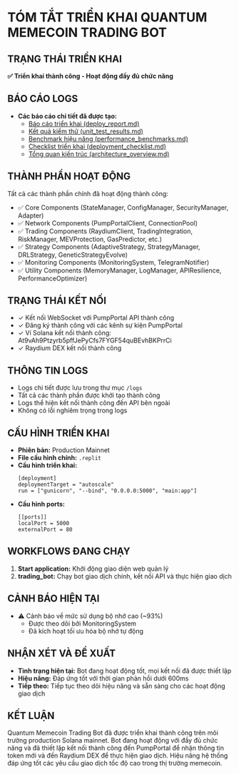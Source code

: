 # TÓM TẮT TRIỂN KHAI QUANTUM MEMECOIN TRADING BOT

## TRẠNG THÁI TRIỂN KHAI
**✅ Triển khai thành công - Hoạt động đầy đủ chức năng**

## BÁO CÁO LOGS
- **Các báo cáo chi tiết đã được tạo:**
  - [Báo cáo triển khai (deploy_report.md)](./deploy_report.md)
  - [Kết quả kiểm thử (unit_test_results.md)](./unit_test_results.md)
  - [Benchmark hiệu năng (performance_benchmarks.md)](./performance_benchmarks.md)
  - [Checklist triển khai (deployment_checklist.md)](./deployment_checklist.md)
  - [Tổng quan kiến trúc (architecture_overview.md)](./architecture_overview.md)

## THÀNH PHẦN HOẠT ĐỘNG
Tất cả các thành phần chính đã hoạt động thành công:
- ✅ Core Components (StateManager, ConfigManager, SecurityManager, Adapter)
- ✅ Network Components (PumpPortalClient, ConnectionPool)
- ✅ Trading Components (RaydiumClient, TradingIntegration, RiskManager, MEVProtection, GasPredictor, etc.)
- ✅ Strategy Components (AdaptiveStrategy, StrategyManager, DRLStrategy, GeneticStrategyEvolve)
- ✅ Monitoring Components (MonitoringSystem, TelegramNotifier)
- ✅ Utility Components (MemoryManager, LogManager, APIResilience, PerformanceOptimizer)

## TRẠNG THÁI KẾT NỐI
- ✓ Kết nối WebSocket với PumpPortal API thành công
- ✓ Đăng ký thành công với các kênh sự kiện PumpPortal
- ✓ Ví Solana kết nối thành công: At9vAh9Ptzyrb5pffJePyCfs7FYGF54quBEvhBKPrrCi
- ✓ Raydium DEX kết nối thành công

## THÔNG TIN LOGS
- Logs chi tiết được lưu trong thư mục `/logs`
- Tất cả các thành phần được khởi tạo thành công
- Logs thể hiện kết nối thành công đến API bên ngoài
- Không có lỗi nghiêm trọng trong logs

## CẤU HÌNH TRIỂN KHAI
- **Phiên bản:** Production Mainnet
- **File cấu hình chính:** `.replit`
- **Cấu hình triển khai:**
  ```
  [deployment]
  deploymentTarget = "autoscale"
  run = ["gunicorn", "--bind", "0.0.0.0:5000", "main:app"]
  ```
- **Cấu hình ports:**
  ```
  [[ports]]
  localPort = 5000
  externalPort = 80
  ```

## WORKFLOWS ĐANG CHẠY
1. **Start application:** Khởi động giao diện web quản lý
2. **trading_bot:** Chạy bot giao dịch chính, kết nối API và thực hiện giao dịch

## CẢNH BÁO HIỆN TẠI
- ⚠️ Cảnh báo về mức sử dụng bộ nhớ cao (~93%)
  - Được theo dõi bởi MonitoringSystem
  - Đã kích hoạt tối ưu hóa bộ nhớ tự động

## NHẬN XÉT VÀ ĐỀ XUẤT
- **Tình trạng hiện tại:** Bot đang hoạt động tốt, mọi kết nối đã được thiết lập
- **Hiệu năng:** Đáp ứng tốt với thời gian phản hồi dưới 600ms
- **Tiếp theo:** Tiếp tục theo dõi hiệu năng và sẵn sàng cho các hoạt động giao dịch

## KẾT LUẬN
Quantum Memecoin Trading Bot đã được triển khai thành công trên môi trường production Solana mainnet. Bot đang hoạt động với đầy đủ chức năng và đã thiết lập kết nối thành công đến PumpPortal để nhận thông tin token mới và đến Raydium DEX để thực hiện giao dịch. Hiệu năng hệ thống đáp ứng tốt các yêu cầu giao dịch tốc độ cao trong thị trường memecoin.
